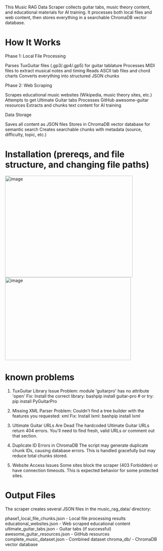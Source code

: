 This Music RAG Data Scraper collects guitar tabs, music theory content, and educational materials for AI training. It processes both local files and web content, then stores everything in a searchable ChromaDB vector database.
# How It Works
Phase 1: Local File Processing

Parses TuxGuitar files (.gp3/.gp4/.gp5) for guitar tablature
Processes MIDI files to extract musical notes and timing
Reads ASCII tab files and chord charts
Converts everything into structured JSON chunks

Phase 2: Web Scraping

Scrapes educational music websites (Wikipedia, music theory sites, etc.)
Attempts to get Ultimate Guitar tabs
Processes GitHub awesome-guitar resources
Extracts and chunks text content for AI training

Data Storage

Saves all content as JSON files
Stores in ChromaDB vector database for semantic search
Creates searchable chunks with metadata (source, difficulty, topic, etc.)

# Installation (prereqs, and file structure, and changing file paths)
<img width="418" height="332" alt="image" src="https://github.com/user-attachments/assets/ff38cc75-63dd-433a-8a53-08e8d592ebb4" />

<img width="412" height="271" alt="image" src="https://github.com/user-attachments/assets/d02e38d8-be7d-4d2c-aa86-4537b01b94f0" />

# known problems 
1. TuxGuitar Library Issue
Problem: module 'guitarpro' has no attribute 'open'
Fix: Install the correct library:
bashpip install guitar-pro  # or try: pip install PyGuitarPro

2. Missing XML Parser
Problem: Couldn't find a tree builder with the features you requested: xml
Fix: Install lxml:
bashpip install lxml

3. Ultimate Guitar URLs Are Dead
The hardcoded Ultimate Guitar URLs return 404 errors. You'll need to find fresh, valid URLs or comment out that section.
4. Duplicate ID Errors in ChromaDB
The script may generate duplicate chunk IDs, causing database errors. This is handled gracefully but may reduce total chunks stored.
5. Website Access Issues
Some sites block the scraper (403 Forbidden) or have connection timeouts. This is expected behavior for some protected sites.


# Output Files
The scraper creates several JSON files in the music_rag_data/ directory:

phase1_local_file_chunks.json - Local file processing results
educational_websites.json - Web scraped educational content
ultimate_guitar_tabs.json - Guitar tabs (if successful)
awesome_guitar_resources.json - GitHub resources
complete_music_dataset.json - Combined dataset
chroma_db/ - ChromaDB vector database




